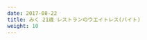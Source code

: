 ```yaml
---
date: 2017-08-22
title: みく 21歳 レストランのウエイトレス(バイト)
weight: 10
---
```


<script type="text/javascript" charset="utf-8" src="http://www.mgstage.com/js/mgs_sample_movie.js?p=SIRO-3214&s=1&m=4&c=H4DXKUIBIQ7YOYNKBIPRBPQ2D3"></script>




